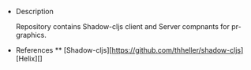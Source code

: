 * Description
  
  Repository contains Shadow-cljs client and Server compnants for pr-graphics.

* References
**  [Shadow-cljs][https://github.com/thheller/shadow-cljs]
[Helix][]
